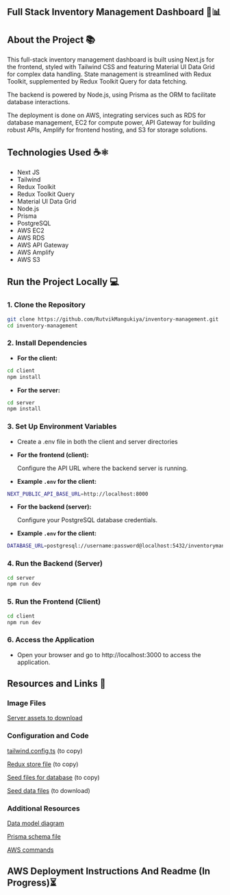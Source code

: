 ## Full Stack Inventory Management Dashboard 👟📊


## About the Project 📚
This  full-stack inventory management dashboard is built using Next.js for the frontend, styled with Tailwind CSS and featuring Material UI Data Grid for complex data handling. State management is streamlined with Redux Toolkit, supplemented by Redux Toolkit Query for data fetching.

The backend is powered by Node.js, using Prisma as the ORM to facilitate database interactions.

The deployment is done on AWS, integrating services such as RDS for database management, EC2 for compute power, API Gateway for building robust APIs, Amplify for frontend hosting, and S3 for storage solutions.

## Technologies Used ☕️⚛️
- Next JS
- Tailwind
- Redux Toolkit
- Redux Toolkit Query
- Material UI Data Grid
- Node.js
- Prisma
- PostgreSQL
- AWS EC2
- AWS RDS
- AWS API Gateway
- AWS Amplify
- AWS S3

## Run the Project Locally 💻

### 1. Clone the Repository

```bash
git clone https://github.com/RutvikMangukiya/inventory-management.git
cd inventory-management
```

### 2. Install Dependencies

- **For the client:**

```bash
cd client
npm install
```

- **For the server:**

```bash
cd server
npm install
```

### 3. Set Up Environment Variables

- Create a .env file in both the client and server directories

- **For the frontend (client):**
  
  Configure the API URL where the backend server is    running.

- **Example `.env` for the client:**

```bash
NEXT_PUBLIC_API_BASE_URL=http://localhost:8000
```

- **For the backend (server):**
  
  Configure your PostgreSQL database credentials.

- **Example `.env` for the client:**

```bash
DATABASE_URL=postgresql://username:password@localhost:5432/inventorymanagement
```

### 4. Run the Backend (Server)

```bash
cd server
npm run dev
```

### 5. Run the Frontend (Client)

```bash
cd client
npm run dev
```

### 6. Access the Application

- Open your browser and go to http://localhost:3000 to access the application.

## Resources and Links 📝

### Image Files

[Server assets to download](https://github.com/RutvikMangukiya/inventory-management/tree/main/server/assets)

### Configuration and Code

[tailwind.config.ts](https://github.com/RutvikMangukiya/inventory-management/blob/main/client/tailwind.config.ts) (to copy)

[Redux store file](https://github.com/RutvikMangukiya/inventory-management/blob/main/client/src/app/redux.tsx) (to copy)

[Seed files for database](https://github.com/RutvikMangukiya/inventory-management/blob/main/server/prisma/seed.ts) (to copy)

[Seed data files](https://github.com/RutvikMangukiya/inventory-management/tree/main/server/prisma/seedData) (to download)

### Additional Resources
[Data model diagram](https://drawsql.app/teams/team-3023/diagrams/56-inventorymanagement)

[Prisma schema file](https://github.com/RutvikMangukiya/inventory-management/blob/main/server/prisma/schema.prisma)

[AWS commands](https://github.com/RutvikMangukiya/inventory-management/blob/main/aws-ec2-instructions.md)

## AWS Deployment Instructions And Readme (In Progress)⏳